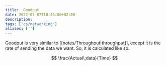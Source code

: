 ```yaml
---
title:  Goodput
date: 2022-07-07T10:44:00+02:00
description: 
tags: ['cs/networking']
aliases: ['']
---
```

Goodput is very similar to [[notes/Throughput|throughput]], except it is the rate of sending the data we want. So, it is calculated like so.

$$
\frac{Actual\;data}{Time}
$$
